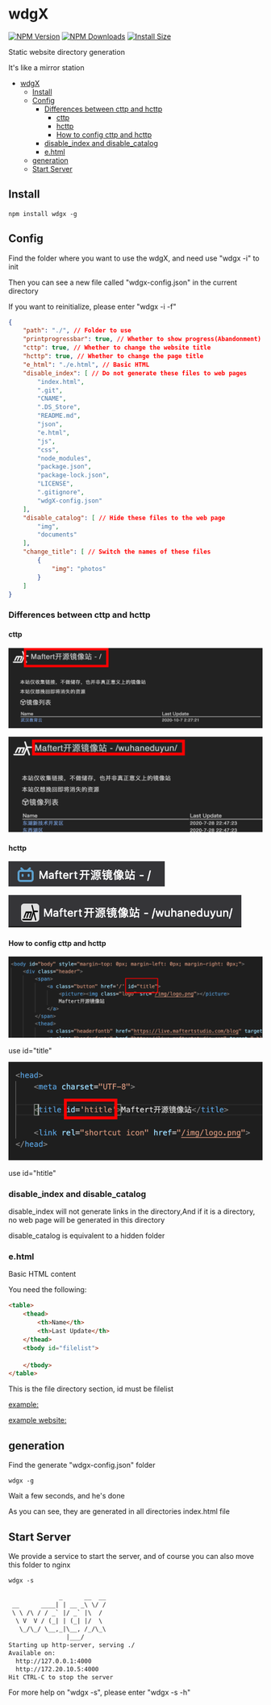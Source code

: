 # wdgX

[![NPM Version](http://img.shields.io/npm/v/wdgx.svg?style=flat)](https://www.npmjs.org/package/wdgx)
[![NPM Downloads](https://img.shields.io/npm/dm/wdgx.svg?style=flat)](https://npmcharts.com/compare/wdgx?minimal=true)
[![Install Size](https://packagephobia.now.sh/badge?p=wdgx)](https://packagephobia.now.sh/result?p=wdgx)

Static website directory generation

It's like a mirror station

- [wdgX](#wdgx)
  - [Install](#install)
  - [Config](#config)
    - [Differences between cttp and hcttp](#differences-between-cttp-and-hcttp)
      - [cttp](#cttp)
      - [hcttp](#hcttp)
      - [How to config cttp and hcttp](#how-to-config-cttp-and-hcttp)
    - [disable_index and disable_catalog](#disable_index-and-disable_catalog)
    - [e.html](#ehtml)
  - [generation](#generation)
  - [Start Server](#start-server)

## Install

```shell
npm install wdgx -g
```

## Config

Find the folder where you want to use the wdgX, and need use "wdgx -i" to init

Then you can see a new file called "wdgx-config.json" in the current directory

If you want to reinitialize, please enter "wdgx -i -f"

```json
{
    "path": "./", // Folder to use
    "printprogressbar": true, // Whether to show progress(Abandonment)
    "cttp": true, // Whether to change the website title
    "hcttp": true, // Whether to change the page title
    "e_html": "./e.html", // Basic HTML
    "disable_index": [ // Do not generate these files to web pages
        "index.html",
        ".git",
        "CNAME",
        ".DS_Store",
        "README.md",
        "json",
        "e.html",
        "js",
        "css",
        "node_modules",
        "package.json",
        "package-lock.json",
        "LICENSE",
        ".gitignore",
        "wdgX-config.json"
    ],
    "disable_catalog": [ // Hide these files to the web page
        "img",
        "documents"
    ],
    "change_title": [ // Switch the names of these files
        {
            "img": "photos"
        }
    ]
}
```

### Differences between cttp and hcttp

#### cttp

![path:/](img/1-1.png)

![path:/wuhaneduyun](img/1-2.png)

#### hcttp

![path:/](img/2-1.png)

![path:/wuhaneduyun](img/2-2.png)

#### How to config cttp and hcttp

![cttp](img/3-1.png)

use id="title"

![hcttp](img/3-2.png)

use id="htitle"

### disable_index and disable_catalog

disable_index will not generate links in the directory,And if it is a directory, no web page will be generated in this directory

disable_catalog is equivalent to a hidden folder

### e.html

Basic HTML content

You need the following:

```html
<table>
    <thead>
        <th>Name</th>
        <th>Last Update</th>
    </thead>
    <tbody id="filelist">

    </tbody>
</table>
```

This is the file directory section, id must be filelist

[example:](./example.html)

[example website:](https://mirrors.maftertstudio.com)

## generation

Find the generate "wdgx-config.json" folder

```shell
wdgx -g
```

Wait a few seconds, and he's done

As you can see, they are generated in all directories index.html file

## Start Server

We provide a service to start the server, and of course you can also move this folder to nginx

```shell
wdgx -s

              _      __  __
 __      ____| | __ _\ \/ /
 \ \ /\ / / _` |/ _` |\  / 
  \ V  V / (_| | (_| |/  \ 
   \_/\_/ \__,_|\__, /_/\_\
                |___/      
Starting up http-server, serving ./
Available on:
  http://127.0.0.1:4000
  http://172.20.10.5:4000
Hit CTRL-C to stop the server
```

For more help on "wdgx -s", please enter "wdgx -s -h"
